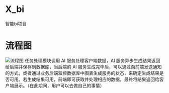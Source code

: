 # X_bi
智能bi项目
# 流程图
![流程图](https://github.com/Yaphets1991/X_bi/assets/73348335/935c80ef-355d-4a6c-8400-e23ed6dc53ac)
任务处理模块调用 AI 服务处理客户端数据，AI 服务异步生成结果返回给后端并保存到数据库，当后端的 AI 服务生成完毕后，可以通过向前端发送通知的方式，或者通过业务后端监控数据库中图表生成服务的状态，来确定生成结果是否可用。若生成结果可用，前端即可获取并处理相应的数据，最终将结果返回给客户端展示。（在此期间，用户可以去做自己的事情）
